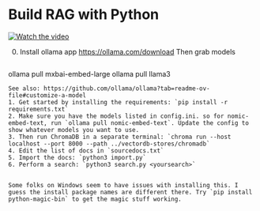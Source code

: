 # Build RAG with Python

[![Watch the video](https://img.youtube.com/vi/GxLoMquHynY/maxresdefault.jpg)](https://youtu.be/GxLoMquHynY)

0. Install ollama app https://ollama.com/download
   Then grab models
   ```sh
ollama pull mxbai-embed-large
ollama pull llama3
   ```
   See also: https://github.com/ollama/ollama?tab=readme-ov-file#customize-a-model
1. Get started by installing the requirements: `pip install -r requirements.txt`
2. Make sure you have the models listed in config.ini. so for nomic-embed-text, run `ollama pull nomic-embed-text`. Update the config to show whatever models you want to use.
3. Then run ChromaDB in a separate terminal: `chroma run --host localhost --port 8000 --path ../vectordb-stores/chromadb`
4. Edit the list of docs in `sourcedocs.txt`
5. Import the docs: `python3 import.py`
6. Perform a search: `python3 search.py <yoursearch>`


Some folks on Windows seem to have issues with installing this. I guess the install package names are different there. Try `pip install python-magic-bin` to get the magic stuff working.